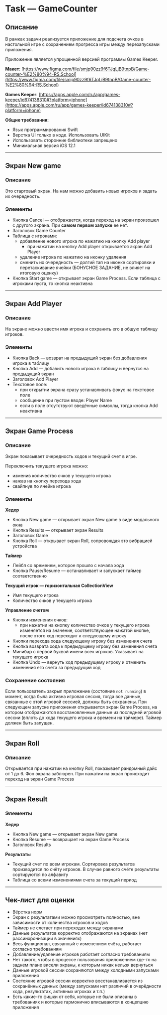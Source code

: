# Task — GameCounter

## Описание

В рамках задачи реализуется приложение для подсчета очков в настольной игре с сохранением прогресса игры между перезапусками приложения.

Приложение является упрощенной версией программы Games Keeper.

**Макет**: [https://www.figma.com/file/smjp90zz9f6TJqLjB9tnpB/Game-counter-%E2%80%94-RS.School](https://www.figma.com/file/smjp90zz9f6TJqLjB9tnpB/Game-counter-%E2%80%94-RS.School)

**Games Keeper**: [https://apps.apple.com/ru/app/games-keeper/id674138310#?platform=iphone](https://apps.apple.com/ru/app/games-keeper/id674138310#?platform=iphone)

**Общие требования:**

- Язык программирования Swift
- Верстка UI только в коде. Использовать UIKit
- Использовать сторонние библиотеки запрещено
- Минимальная версия iOS 12.1

---

## Экран **New game**

### Описание

Это стартовый экран. На нам можно добавить новых игроков и задать их очередность.

### **Элементы**

- Кнопка Cancel — отображается, когда переход на экран произошел с другого экрана. При **самом первом запуске** ее нет.
- Заголовок Game Counter
- Таблица с игроками:
    - добавление нового игрока по нажатию на кнопку Add player
        - при нажатии на кнопку Add player открывается экран Add Player
    - удаление игрока по нажатию на иконку удаления
    - сменить их очередность — долгий тап на иконке сортировки и перетаскивание ячейки (БОНУСНОЕ ЗАДАНИЕ, не влияет на итоговую оценку)
- Кнопка Start game — открывает экран Game Process. Если таблица с игроками пуста, то кнопка неактивна

---

## Экран **Add Player**

### Описание

На экране можно ввести имя игрока и сохранить его в общую таблицу игроков.

### **Элементы**

- Кнопка Back — возврат на предыдущий экран без добавления игрока в таблицу
- Кнопка Add — добавить нового игрока в таблицу и вернутся на предыдущий экран
- Заголовок Add Player
- Текстовое поле:
    - при открытии экрана сразу устанавливать фокус на текстовое поле
    - сообщение при пустом вводе: Player Name
    - если в поле отсутствуют введённые символы, тогда кнопка Add неактивна

---

## Экран **Game Process**

### Описание

Экран показывает очередность ходов и текущий счет в игре.  

Переключить текущего игрока можно:

- изменив количество очков у текущего игрока
- нажав на кнопку перехода хода
- свайпнув по ячейке игрока

### **Элементы**

**Хедер**

- Кнопка New game — открывает экран New game в виде модального окна
- Кнопка Results — открывает экран Results
- Заголовок Game
- Кнопка Roll — открывает экран Roll, сопровождая это вибрацией устройства

**Таймер**

- Лейбл со временем, которое прошло с начала хода
- Кнопка Pause/Resume — останавливает и запускает таймер соответственно

**Текущий игрок — горизонтальная CollectionView**

- Имя текущего игрока
- Количество очков у текущего игрока

**Управление счетом**

- Кнопки изменения очков:
    - при нажатии на кнопку количество очков у текущего игрока изменяется на значение, соответствующее нажатой кнопке, после этого ход переходит к следующему игроку
- Кнопки перехода хода следующему игроку без изменения счета
- Кнопка возврата хода к предыдущему игроку без изменения счета
- Минибар с первой буквой имени всех игроков. Указывает на текущего игрока
- Кнопка Undo — вернуть ход предыдущему игроку и отменить изменения его счета за предыдущий ход

### Сохранение состояния

Если пользователь закрыл приложение (состояние `not running`) в момент, когда была активна игровая сессия, тогда все данные, связанные с этой игровой сессией, должны быть сохранены. При следующем запуске приложения открывается экран Game Process, на котором отображаются восстановленные данные из последней игровой сессии (вплоть до хода текущего игрока и времени на таймере). Таймер должен быть запущен. 

---

## Экран **Roll**

### Описание

Открывается при нажатии на кнопку Roll, показывает рандомный дайс от 1 до 6. Фон экрана заблюрен. При нажатии на экран происходит переход на экран Game Process

---

## Экран **Result**

### Элементы

**Хедер**

- Кнопка New game — открывает экран New game
- Кнопка Resume — возвращает на экран Game Process
- Заголовок Results

**Результаты**

- Текущий счет по всем игрокам. Сортировка результатов производится по счёту игроков. В случае равного счёте результаты сортируются по алфавиту
- Таблица со всеми изменениями счета за текущий период

---

## Чек-лист для оценки

- Вёрстка норм
- Экран с результатами можно просмотреть полностью, вне зависимости от количества игроков и ходов
- Таймер не слетает при переходах между экранами
- Данные результатов корректно отображаются на экранах (нет рассинхронизации в значениях)
- Весь функционал, связанный с изменением счёта, работает согласно требованиям
- Добавление/удаление игроков работает согласно требованиям
- Нет такого, чтобы в процессе пользования приложением где-то на заднем плане висели экраны, к которым никак нельзя вернуться
- Данные игровой сессии сохраняются между холодными запусками приложения
- Состояние игровой сессии корректно восстанавливается из сохранённых данных (между запусками нет различий в очерёдности хода, результатах, активных игроках и т.п.)
- Есть какие-то фишки от себя, которые не были описаны в требованиях и которые гармонично вписываются в концепцию приложения